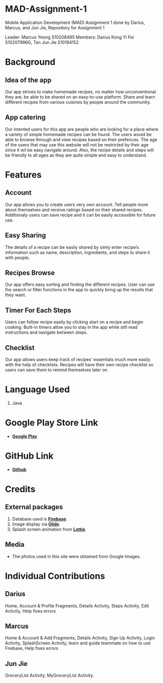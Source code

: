 # MAD-Assignment-1
Mobile Application Development (MAD) Assignment 1 done by Darius, Marcus, and Jun Jie, 
Repository for Assignment 1

Leader: Marcus Yeong S10208495
Members: Darius Kong Yi Fei S10207996G, Tan Jun Jie S10194152

# Background
## Idea of the app
Our app strives to make homemade recipes, no matter how unconventional they are, be able to be shared on an easy-to-use platform. Share and learn different recipes from various cuisines by people around the community.

## App catering
Our intented users for this app are people who are looking for a place where a variety of simple homemade recipes can be found. The users would be able to browse through and view recipes based on their prefences. The age of the users that may use this website will not be restricted by their age since it wil be easy navigate around. Also, the recipe details and steps will be friendly to all ages as they are quite simple and easy to understand.

# Features

## Account
Our app allows you to create users very own account. Tell people more about themselves and receive ratings based on their shared recipes.
Additionaly users can save recipe and it can be easily accessible for future use.

## Easy Sharing
The details of a recipe can be easily shared by simly enter recipe’s information such as name, description, ingredients, and steps to share it with people.

## Recipes Browse
Our app offers easy sorting and finding the different recipes. User can use the search or filter functions in the app to quickly bring up the results that they want.

## Timer For Each Steps
Users can follow recipe easily by clicking start on a recipe and begin cooking. Built-in timers allow you to stay in the app while still read instructions and navigate between steps.

## Checklist
Our app allows users keep track of recipes’ essentials much more easily with the help of checklists. Recipes will have their own recipe checklist so users can save them to remind themselves later on.

# Language Used
1. Java

# Google Play Store Link
- **[Google Play](https://play.google.com/store/apps/details?id=sg.edu.np.madassignment1)**

# GitHub Link
- **[Github](https://github.com/TJJ101/MAD-Assignment-1)**

# Credits
## External packages
1. Database used is **[Firebase](https://firebase.google.com/)**.
2. Image display via **[Glide](https://guides.codepath.com/android/Displaying-Images-with-the-Glide-Library)**.
3. Splash screen animation from **[Lottie](https://lottiefiles.com/)**.

## Media
- The photos used in this site were obtained from Google Images.

# Individual Contributions
## Darius
Home, Account & Profile Fragments, Details Activity, Steps Activity, Edit Activity, Help fixes errors
## Marcus
Home & Account & Add Fragments, Details Activity, Sign Up Activity, Login Activity, SplashScreen Activity, learn and guide teammate on how to use Firebase, Help fixes errors
## Jun Jie
GroceryList Activity, MyGroceryList Activity.
